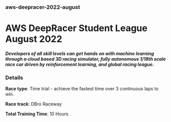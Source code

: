 ### aws-deepracer-2022-august

# **AWS DeepRacer Student League August 2022**

##### Developers of all skill levels can get hands on with machine learning through a cloud based 3D racing simulator, fully autonomous 1/18th scale race car driven by reinforcement learning, and global racing league.

### **Details**

**Race type**: Time trial - achieve the fastest time over 3 continuous laps to win.

**Race track**: DBro Raceway

**Total Training Time**: 10 Hours
